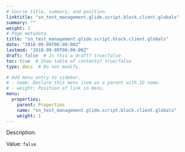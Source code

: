 ```yaml
---
# Course title, summary, and position.
linktitle: "sn_test_management.glide.script.block.client.globals"
summary: ""
weight: 1
# Page metadata.
title: "sn_test_management.glide.script.block.client.globals"
date: "2018-09-09T00:00:00Z"
lastmod: "2018-09-09T00:00:00Z"
draft: false  # Is this a draft? true/false
toc: true  # Show table of contents? true/false
type: docs  # Do not modify.

# Add menu entry to sidebar.
# - name: Declare this menu item as a parent with ID name.
# - weight: Position of link in menu.
menu:
  properties:
    parent: Properties
    name: "sn_test_management.glide.script.block.client.globals"
    weight: 1
---
```


Description: 


Value: `false`